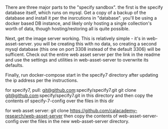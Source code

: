 There are three major parts to the "specify sandbox". the first is the
specify database itself, which runs on mysql. Get a copy of a backup of the
database and install it per the insrcutions in "database". you'll be using
a docker based DB instance, and likely only hosting a single collection's worth
of data, though hosting/restoring all is quite possible.

Next, get the image server working. This is relatively simple - it's 
in web-asset-server. you will be creating this with no data, so creating a second
mysql database (this one on port 3308 instead of the default 3306) will be sufficent.
Check out the entire web asset server per the link in the readme and use the settings
and utilities in web-asset-server to overwrite its defaults.

Finally, run docker-compose start in the specify7 directory after updating the
ip address per the instructions.

for specify7, pull: git@github.com:specify/specify7.git
git clone git@github.com:specify/specify7.git in this directory and then copy
the contents of specify-7-config over the files in this dir

for web asset server:
git clone https://github.com/calacademy-research/web-asset-server
then copy the contents of web-asset-server-config over the files in the new web-asset-server 
directory.

